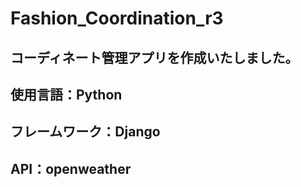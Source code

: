 # Fashion_Coordination_r3
## コーディネート管理アプリを作成いたしました。
## 使用言語：Python
## フレームワーク：Django
## API：openweather
